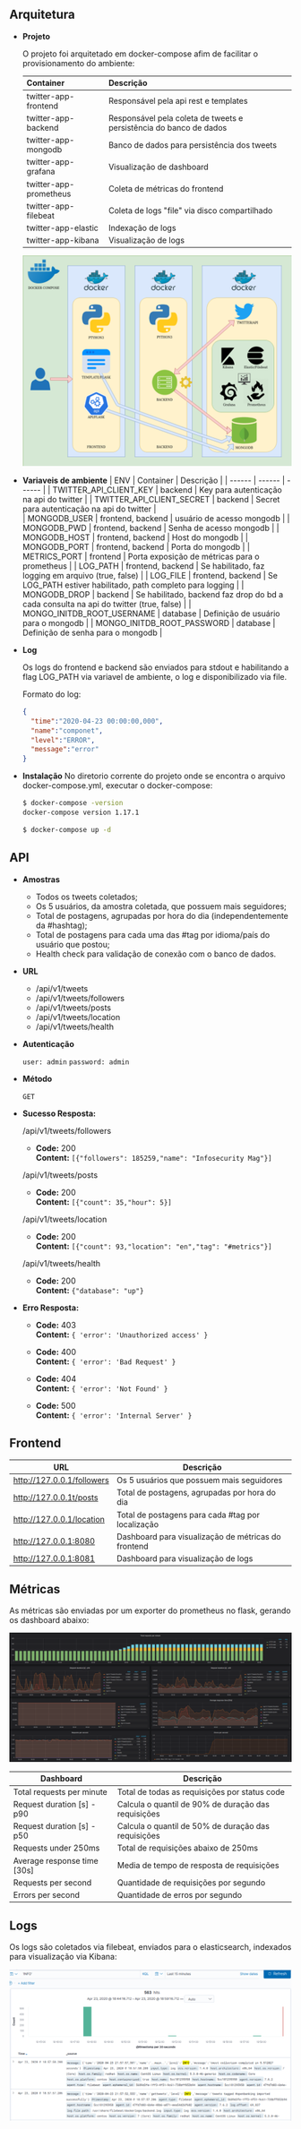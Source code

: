 **Arquitetura**
----
* **Projeto**

  O projeto foi arquitetado em docker-compose afim de facilitar o provisionamento do ambiente:

  | Container | Descrição |
  | ------ | ------ |
  | twitter-app-frontend | Responsável pela api rest e templates |
  | twitter-app-backend | Responsável pela coleta de tweets e persistência do banco de dados  |
  | twitter-app-mongodb | Banco de dados para persistência dos tweets  |
  | twitter-app-grafana | Visualização de dashboard |
  | twitter-app-prometheus | Coleta de métricas do frontend |
  | twitter-app-filebeat | Coleta de logs "file" via disco compartilhado |
  | twitter-app-elastic | Indexação de logs |
  | twitter-app-kibana | Visualização de logs |

  ![](https://github.com/ogithubdotiago/twitter-app/blob/master/pictures/arquitetura.png)

* **Variaveis de ambiente**
  | ENV | Container | Descrição |
  | ------ | ------ | ------ |
  | TWITTER_API_CLIENT_KEY | backend | Key para autenticação na api do twitter |
  | TWITTER_API_CLIENT_SECRET | backend | Secret para autenticação na api do twitter |  
  | MONGODB_USER | frontend, backend | usuário de acesso mongodb |
  | MONGODB_PWD | frontend, backend | Senha de acesso mongodb |
  | MONGODB_HOST | frontend, backend | Host do mongodb |
  | MONGODB_PORT | frontend, backend | Porta do mongodb |
  | METRICS_PORT | frontend | Porta exposição de métricas para o prometheus |
  | LOG_PATH | frontend, backend | Se habilitado, faz logging em arquivo (true, false) |
  | LOG_FILE | frontend, backend | Se LOG_PATH estiver habilitado, path completo para logging |
  | MONGODB_DROP | backend | Se habilitado, backend faz drop do bd a cada consulta na api do twitter (true, false) |
  | MONGO_INITDB_ROOT_USERNAME | database | Definição de usuário para o mongodb |
  | MONGO_INITDB_ROOT_PASSWORD | database | Definição de senha para o mongodb |

* **Log**

  Os logs do frontend e backend são enviados para stdout e habilitando a flag LOG_PATH via variavel de ambiente, o log e disponibilizado via file.

  Formato do log:
  ```json
  {
    "time":"2020-04-23 00:00:00,000",
    "name":"componet",
    "level":"ERROR",
    "message":"error"
  }
  ```
* **Instalação**
  No diretorio corrente do projeto onde se encontra o arquivo docker-compose.yml, executar o docker-compose:

  ```sh
  $ docker-compose -version
  docker-compose version 1.17.1
  ```
  ```sh
  $ docker-compose up -d
  ```
**API**
----
* **Amostras**
  - Todos os tweets coletados;
  - Os 5 usuários, da amostra coletada, que possuem mais seguidores;
  - Total de postagens, agrupadas por hora do dia (independentemente da #hashtag);
  - Total de postagens para cada uma das #tag por idioma/país do usuário que postou;
  - Health check para validação de conexão com o banco de dados.

* **URL**
  - /api/v1/tweets
  - /api/v1/tweets/followers
  - /api/v1/tweets/posts
  - /api/v1/tweets/location
  - /api/v1/tweets/health

* **Autenticação**

  `user: admin`
  `password: admin`

* **Método**

  `GET`

* **Sucesso Resposta:**
    
  /api/v1/tweets/followers
  * **Code:** 200 <br />
    **Content:** `[{"followers": 185259,"name": "Infosecurity Mag"}]`
 
  /api/v1/tweets/posts
  * **Code:** 200 <br />
    **Content:** `[{"count": 35,"hour": 5}]`

  /api/v1/tweets/location
  * **Code:** 200 <br />
    **Content:** `[{"count": 93,"location": "en","tag": "#metrics"}]`

  /api/v1/tweets/health
  * **Code:** 200 <br />
    **Content:** `{"database": "up"}`

* **Erro Resposta:**

  * **Code:** 403 <br />
    **Content:** `{ 'error': 'Unauthorized access' }`

  * **Code:** 400 <br />
    **Content:** `{ 'error': 'Bad Request' }`

  * **Code:** 404 <br />
    **Content:** `{ 'error': 'Not Found' }`

  * **Code:** 500  <br />
    **Content:** `{ 'error': 'Internal Server' }`

**Frontend**
----
  | URL | Descrição |
  | ------ | ------ |
  | http://127.0.0.1/followers | Os 5 usuários que possuem mais seguidores |
  | http://127.0.0.1t/posts | Total de postagens, agrupadas por hora do dia |
  | http://127.0.0.1/location | Total de postagens para cada #tag por localização |
  | http://127.0.0.1:8080 | Dashboard para visualização de métricas do frontend |
  | http://127.0.0.1:8081 | Dashboard para visualização de logs |

**Métricas**
----
  As métricas são enviadas por um exporter do prometheus no flask, gerando os dashboard abaixo:

  ![](https://github.com/ogithubdotiago/twitter-app/blob/master/pictures/dashboard.png)

  | Dashboard | Descrição |
  | ------ | ------ |
  | Total requests per minute | Total de todas as requisições por status code |
  | Request duration [s] - p90 | Calcula o quantil de 90% de duração das requisições |
  | Request duration [s] - p50 | Calcula o quantil de 50% de duração das requisições  |
  | Requests under 250ms | Total de requisições abaixo de 250ms |
  | Average response time [30s] | Media de tempo de resposta de requisições |
  | Requests per second | Quantidade de requisições por segundo |
  | Errors per second | Quantidade de erros por segundo |

**Logs**
----
  Os logs são coletados via filebeat, enviados para o elasticsearch, indexados para visualização via Kibana:

  ![](https://github.com/ogithubdotiago/twitter-app/blob/master/pictures/log.png)